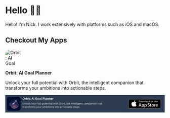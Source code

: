 # Hello 👋🏻

Hello! I'm Nick. I work extensively with platforms such as iOS and macOS.

## Checkout My Apps

<!-- <div
  align="left"
  style="
    display: flex;
    flex-direction: row;
    align-items: center;
    column-gap: 10px;
    min-width: 100%;
    justify-content: space-between;
  "
  width="100%"
>
  <div
    style="
      display: flex;
      flex-direction: row;
      align-items: center;
      column-gap: 10px;
    "
  >
    <img
      src="https://is1-ssl.mzstatic.com/image/thumb/Purple116/v4/a5/a5/bb/a5a5bb6a-2f33-e3c6-42e8-3f3aaf5460f9/AppIcon-0-0-1x_U007ephone-0-85-220.png/540x540bb.jpg"
      alt="Orbit: AI Goal Planner"
      style="
        min-width: 50px;
        height: 50px;
        border-radius: 22%;
        overflow: hidden;
        display: inline-block;
        vertical-align: middle;
        aspect-ratio: 1;
      "
    />
    <div style="display: flex; flex-direction: column">
      <p
        style="
          margin: 0%;
          font-weight: bold;
          overflow: hidden;
          display: -webkit-box;
          -webkit-line-clamp: 1; /* number of lines to show */
          line-clamp: 1;
          -webkit-box-orient: vertical;
        "
      >
        Orbit: AI Goal Planner
      </p>
      <p
        style="
          margin: 0%;
          overflow: hidden;
          display: -webkit-box;
          -webkit-line-clamp: 2; /* number of lines to show */
          line-clamp: 2;
          -webkit-box-orient: vertical;
        "
      >
        Unlock your full potential with Orbit, the intelligent companion that
        transforms your ambitions into actionable steps.
      </p>
    </div>
  </div>

<a
    href="https://apps.apple.com/us/app/orbit-ai-goal-planner/id6471321859?itsct=apps_box_badge&amp;itscg=30200"
    style="
      display: inline-block;
      overflow: hidden;
      border-radius: 10px;
      min-width: 150px;
      height: 50px;
    "
    ><img
      src="https://tools.applemediaservices.com/api/badges/download-on-the-app-store/black/en-us?size=250x83&amp;releaseDate=1699401600"
      alt="Download on the App Store"
      style="border-radius: 10px; width: 150px; height: 50px"
  /></a>

</div> -->

<!-- [![Orbit: AI Goal Planner](https://is1-ssl.mzstatic.com/image/thumb/Purple116/v4/a5/a5/bb/a5a5bb6a-2f33-e3c6-42e8-3f3aaf5460f9/AppIcon-0-0-1x_U007ephone-0-85-220.png/540x540bb.jpg)](https://apps.apple.com/us/app/orbit-ai-goal-planner/id6471321859?itsct=apps_box_badge&itscg=30200) -->

<img
  src="https://is1-ssl.mzstatic.com/image/thumb/Purple116/v4/a5/a5/bb/a5a5bb6a-2f33-e3c6-42e8-3f3aaf5460f9/AppIcon-0-0-1x_U007ephone-0-85-220.png/540x540bb.jpg"
  alt="Orbit: AI Goal Planner"
  style="
    min-width: 50px;
    height: 50px;
    border-radius: 22%;
    overflow: hidden;
    display: inline-block;
    vertical-align: middle;
    aspect-ratio: 1;
  "
/>

**Orbit: AI Goal Planner**

Unlock your full potential with Orbit, the intelligent companion that transforms your ambitions into actionable steps.

[![Download on the App Store](test.png)](https://apps.apple.com/us/app/orbit-ai-goal-planner/id6471321859?itsct=apps_box_badge&itscg=30200)
